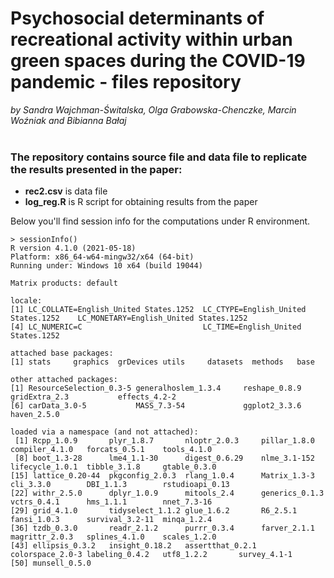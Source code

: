 # Psychosocial determinants of recreational activity within urban green spaces during the COVID-19 pandemic - files repository
<i> by Sandra Wajchman-Świtalska, Olga Grabowska-Chenczke, Marcin Woźniak and Bibianna Bałaj </i>
<br>
<br>
### The repository contains source file and data file to replicate the results presented in the paper:
* <b>rec2.csv</b> is data file
* <b>log_reg.R</b> is R script for obtaining results from the paper

Below you'll find session info for the computations under R environment.

```
> sessionInfo()
R version 4.1.0 (2021-05-18)
Platform: x86_64-w64-mingw32/x64 (64-bit)
Running under: Windows 10 x64 (build 19044)

Matrix products: default

locale:
[1] LC_COLLATE=English_United States.1252  LC_CTYPE=English_United States.1252    LC_MONETARY=English_United States.1252
[4] LC_NUMERIC=C                           LC_TIME=English_United States.1252    

attached base packages:
[1] stats     graphics  grDevices utils     datasets  methods   base     

other attached packages:
[1] ResourceSelection_0.3-5 generalhoslem_1.3.4     reshape_0.8.9           gridExtra_2.3           effects_4.2-2          
[6] carData_3.0-5           MASS_7.3-54             ggplot2_3.3.6           haven_2.5.0            

loaded via a namespace (and not attached):
 [1] Rcpp_1.0.9       plyr_1.8.7       nloptr_2.0.3     pillar_1.8.0     compiler_4.1.0   forcats_0.5.1    tools_4.1.0     
 [8] boot_1.3-28      lme4_1.1-30      digest_0.6.29    nlme_3.1-152     lifecycle_1.0.1  tibble_3.1.8     gtable_0.3.0    
[15] lattice_0.20-44  pkgconfig_2.0.3  rlang_1.0.4      Matrix_1.3-3     cli_3.3.0        DBI_1.1.3        rstudioapi_0.13 
[22] withr_2.5.0      dplyr_1.0.9      mitools_2.4      generics_0.1.3   vctrs_0.4.1      hms_1.1.1        nnet_7.3-16     
[29] grid_4.1.0       tidyselect_1.1.2 glue_1.6.2       R6_2.5.1         fansi_1.0.3      survival_3.2-11  minqa_1.2.4     
[36] tzdb_0.3.0       readr_2.1.2      purrr_0.3.4      farver_2.1.1     magrittr_2.0.3   splines_4.1.0    scales_1.2.0    
[43] ellipsis_0.3.2   insight_0.18.2   assertthat_0.2.1 colorspace_2.0-3 labeling_0.4.2   utf8_1.2.2       survey_4.1-1    
[50] munsell_0.5.0 
```
